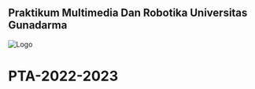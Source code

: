 ## Praktikum Multimedia Dan Robotika Universitas Gunadarma
![Logo](https://github.com/muropraktikum/PTA-2022-2023/blob/main/logo.jfif)

# PTA-2022-2023
